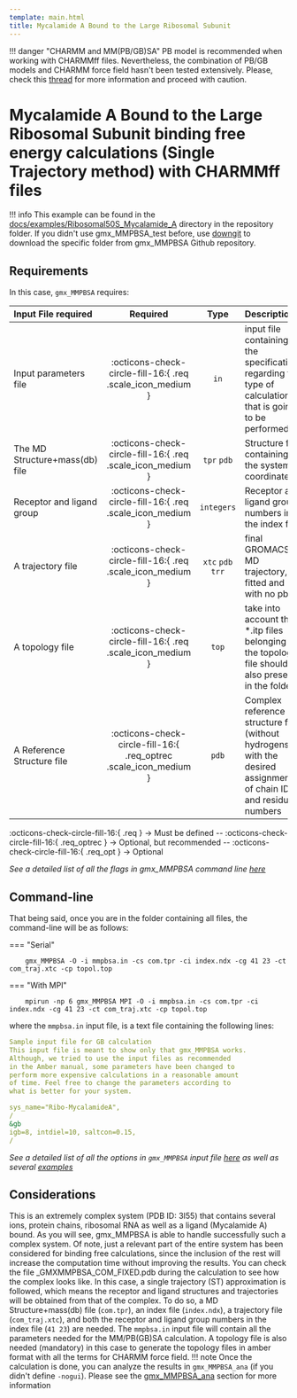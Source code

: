 ```yaml
---
template: main.html
title: Mycalamide A Bound to the Large Ribosomal Subunit
---
```


!!! danger "CHARMM and MM(PB/GB)SA"
    PB model is recommended when working with CHARMMff files. Nevertheless, the combination of PB/GB models and 
    CHARMM force field hasn't been tested extensively. Please, check this [thread][1] for more information and 
    proceed with caution.

# Mycalamide A Bound to the Large Ribosomal Subunit binding free energy calculations (Single Trajectory method) with CHARMMff files

!!! info
    This example can be found in the [docs/examples/Ribosomal50S_Mycalamide_A][6] directory in the repository folder. If you didn't 
    use gmx_MMPBSA_test before, use [downgit](https://downgit.github.io/#/home) to download the specific folder from 
    gmx_MMPBSA Github repository.

## Requirements

In this case, `gmx_MMPBSA` requires:

| Input File required            | Required |           Type             | Description |
|:-------------------------------|:--------:|:--------------------------:|:-------------------------------------------------------------------------------------------------------------|
| Input parameters file          | :octicons-check-circle-fill-16:{ .req .scale_icon_medium } |           `in`             | input file containing all the specifications regarding the type of calculation that is going to be performed |
| The MD Structure+mass(db) file | :octicons-check-circle-fill-16:{ .req .scale_icon_medium } |    `tpr` `pdb`     | Structure file containing the system coordinates|
| Receptor and ligand group      | :octicons-check-circle-fill-16:{ .req .scale_icon_medium } |        `integers`          | Receptor and ligand group numbers in the index file |
| A trajectory file              | :octicons-check-circle-fill-16:{ .req .scale_icon_medium } | `xtc` `pdb` `trr` | final GROMACS MD trajectory, fitted and with no pbc.|
| A topology file                | :octicons-check-circle-fill-16:{ .req .scale_icon_medium } |           `top`            | take into account that *.itp files belonging to the topology file should be also present in the folder       |
| A Reference Structure file     | :octicons-check-circle-fill-16:{ .req_optrec .scale_icon_medium } |           `pdb`            |  Complex reference structure file (without hydrogens) with the desired assignment of chain ID and residue numbers       |
              
:octicons-check-circle-fill-16:{ .req } -> Must be defined -- :octicons-check-circle-fill-16:{ .req_optrec } -> 
Optional, but recommended -- :octicons-check-circle-fill-16:{ .req_opt } -> Optional

_See a detailed list of all the flags in gmx_MMPBSA command line [here][2]_

## Command-line
That being said, once you are in the folder containing all files, the command-line will be as follows:

=== "Serial"

        gmx_MMPBSA -O -i mmpbsa.in -cs com.tpr -ci index.ndx -cg 41 23 -ct com_traj.xtc -cp topol.top

=== "With MPI"

        mpirun -np 6 gmx_MMPBSA MPI -O -i mmpbsa.in -cs com.tpr -ci index.ndx -cg 41 23 -ct com_traj.xtc -cp topol.top

where the `mmpbsa.in` input file, is a text file containing the following lines:

``` yaml linenums="1" title="Sample input file for GB calculation"
Sample input file for GB calculation
This input file is meant to show only that gmx_MMPBSA works. 
Although, we tried to use the input files as recommended
in the Amber manual, some parameters have been changed to 
perform more expensive calculations in a reasonable amount 
of time. Feel free to change the parameters according to 
what is better for your system.

sys_name="Ribo-MycalamideA",
/
&gb
igb=8, intdiel=10, saltcon=0.15,
/
```

_See a detailed list of all the options in `gmx_MMPBSA` input file [here][3] as well as several [examples][4]_

## Considerations
This is an extremely complex system (PDB ID: 3I55) that contains several ions, protein chains, ribosomal RNA as 
well as a ligand (Mycalamide A) bound. As you will see, gmx_MMPBSA is able to handle successfully such a complex 
system. Of note, just a relevant part of the entire system has been considered for binding free calculations, 
since the inclusion of the rest will increase the computation time without improving the results. You can check 
the file _GMXMMPBSA_COM_FIXED.pdb during the calculation to see how the complex looks like. In this case, a single 
trajectory (ST) approximation is followed, which means the receptor and ligand structures and trajectories will 
be obtained from that of the complex. To do so, a MD Structure+mass(db) file (`com.tpr`), an index file (`index.ndx`), 
a trajectory file (`com_traj.xtc`), and both the receptor and ligand group numbers in the index file (`41 23`) are 
needed. The `mmpbsa.in` input file will contain all the parameters needed for the MM/PB(GB)SA calculation. A topology 
file is also needed (mandatory) in this case to generate the topology files in amber format with all the terms for 
CHARMM force field.
!!! note
    Once the calculation is done, you can analyze the results in `gmx_MMPBSA_ana` (if you didn't define `-nogui`). 
    Please see the [gmx_MMPBSA_ana][5] section for more information


  [1]: http://archive.ambermd.org/201508/0382.html 
  [2]: ../../gmx_MMPBSA_command-line.md#gmx_mmpbsa-command-line
  [3]: ../../input_file.md#the-input-file
  [4]: ../../input_file.md#sample-input-files
  [5]: ../../analyzer.md#gmx_mmpbsa_ana-the-analyzer-tool
  [6]: https://github.com/Valdes-Tresanco-MS/gmx_MMPBSA/tree/master/docs/examples/Ribosomal50S_Mycalamide_A
  [7]: ../gmx_MMPBSA_test.md#gmx_mmpbsa_test-command-line